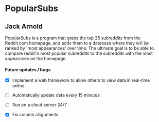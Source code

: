 # **PopularSubs**
## **Jack Arnold** 
PopularSubs is a program that grabs the top 25 subreddits from the Reddit.com homepage, and adds them to a database where they will be ranked by 'most appearances' over time. The ultimate goal is to be able to compare reddit's most popular subreddits to the subreddits with the most appearnces on the homepage.  

#### **Future updates / bugs**
- [x] Implement a web framework to allow others to view data in real-time online.
- [ ] Automatically update data every 15 minutes
- [ ] Run on a cloud server 24/7
- [x] Fix column allignments



